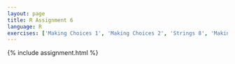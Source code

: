 ```yaml
---
layout: page
title: R Assignment 6
language: R
exercises: ['Making Choices 1', 'Making Choices 2', 'Strings 8', 'Making Choices 3']
---
```


{% include assignment.html %}
